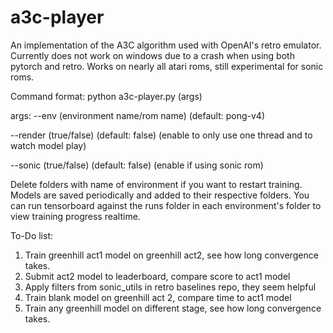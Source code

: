 # a3c-player
An implementation of the A3C algorithm used with OpenAI's retro emulator. 
Currently does not work on windows due to a crash when using both pytorch and retro.
Works on nearly all atari roms, still experimental for sonic roms.

Command format:
python a3c-player.py (args)

args:
--env (environment name/rom name) (default: pong-v4)

--render (true/false) (default: false) (enable to only use one thread and to watch model play)

--sonic (true/false) (default: false) (enable if using sonic rom)


Delete folders with name of environment if you want to restart training.
Models are saved periodically and added to their respective folders.
You can run tensorboard against the runs folder in each environment's folder to view training progress realtime.


To-Do list:
1. Train greenhill act1 model on greenhill act2, see how long convergence takes. 
2. Submit act2 model to leaderboard, compare score to act1 model
3. Apply filters from sonic_utils in retro baselines repo, they seem helpful
4. Train blank model on greenhill act 2, compare time to act1 model
5. Train any greenhill model on different stage, see how long convergence takes.
